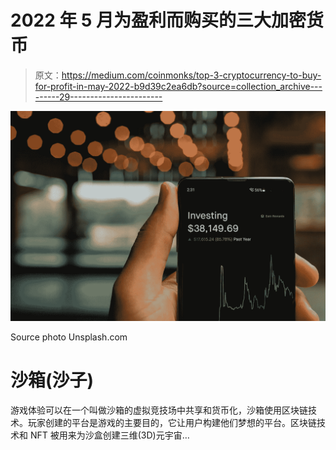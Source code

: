 # 2022 年 5 月为盈利而购买的三大加密货币

> 原文：<https://medium.com/coinmonks/top-3-cryptocurrency-to-buy-for-profit-in-may-2022-b9d39c2ea6db?source=collection_archive---------29----------------------->

![](img/2cb190920e732eee49ae1936f9be3a74.png)

Source photo Unsplash.com

# 沙箱(沙子)

游戏体验可以在一个叫做沙箱的虚拟竞技场中共享和货币化，沙箱使用区块链技术。玩家创建的平台是游戏的主要目的，它让用户构建他们梦想的平台。区块链技术和 NFT 被用来为沙盒创建三维(3D)元宇宙…